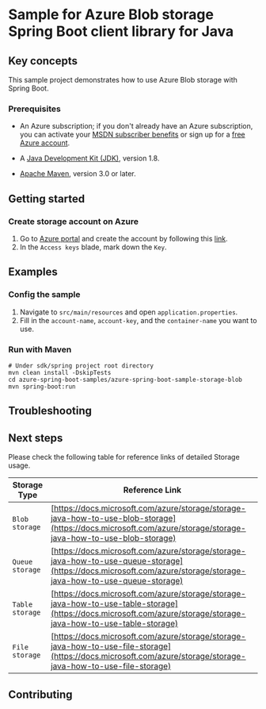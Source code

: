 # Sample for Azure Blob storage Spring Boot client library for Java

## Key concepts
This sample project demonstrates how to use Azure Blob storage with Spring Boot. 

### Prerequisites

* An Azure subscription; if you don't already have an Azure subscription, you can activate your [MSDN subscriber benefits](https://azure.microsoft.com/pricing/member-offers/msdn-benefits-details/) or sign up for a [free Azure account](https://azure.microsoft.com/free/).

* A [Java Development Kit (JDK)](https://docs.microsoft.com/java/azure/jdk/?view=azure-java-stable), version 1.8.

* [Apache Maven](http://maven.apache.org/), version 3.0 or later.

## Getting started

### Create storage account on Azure

1. Go to [Azure portal](https://portal.azure.com/) and create the account by following this [link](https://docs.microsoft.com/azure/storage/storage-create-storage-account). 
2. In the `Access keys` blade, mark down the `Key`.

## Examples                                                           
### Config the sample

1. Navigate to `src/main/resources` and open `application.properties`.
2. Fill in the `account-name`, `account-key`, and the `container-name` you want to use. 

### Run with Maven
```
# Under sdk/spring project root directory
mvn clean install -DskipTests
cd azure-spring-boot-samples/azure-spring-boot-sample-storage-blob
mvn spring-boot:run
```

## Troubleshooting
## Next steps
Please check the following table for reference links of detailed Storage usage. 

Storage Type | Reference Link
--- | ---
`Blob storage` | [https://docs.microsoft.com/azure/storage/storage-java-how-to-use-blob-storage](https://docs.microsoft.com/azure/storage/storage-java-how-to-use-blob-storage)
`Queue storage` | [https://docs.microsoft.com/azure/storage/storage-java-how-to-use-queue-storage](https://docs.microsoft.com/azure/storage/storage-java-how-to-use-queue-storage)
`Table storage` | [https://docs.microsoft.com/azure/storage/storage-java-how-to-use-table-storage](https://docs.microsoft.com/azure/storage/storage-java-how-to-use-table-storage)
`File storage` | [https://docs.microsoft.com/azure/storage/storage-java-how-to-use-file-storage](https://docs.microsoft.com/azure/storage/storage-java-how-to-use-file-storage)

## Contributing









